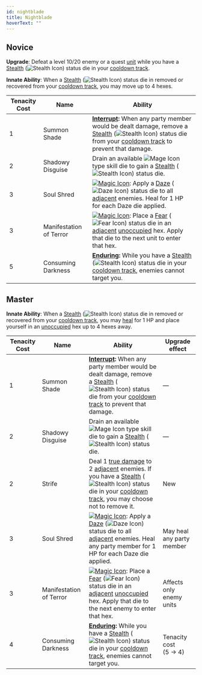 ```yaml
---
id: nightblade
title: Nightblade
hoverText: ""
---
```


## Novice

**Upgrade**: Defeat a level 10/20 enemy or a quest [unit](/docs/glossary/unit) while you have a [Stealth](/docs/battles/status-effects/stealth) (<img src="/icons/stealth.svg" alt="Stealth Icon" class="icon-svg" />) status die in your [cooldown track](/docs/glossary/cooldown-track).

**Innate Ability**: When a [Stealth](/docs/battles/status-effects/stealth) (<img src="/icons/stealth.svg" alt="Stealth Icon" class="icon-svg" />) status die in removed or recovered from your [cooldown track](/docs/glossary/cooldown-track), you may move up to 4 hexes.

| Tenacity Cost | Name                    | Ability                                                                                                                                                                                                                                                                                                                                                                    |
| ------------- | ----------------------- | -------------------------------------------------------------------------------------------------------------------------------------------------------------------------------------------------------------------------------------------------------------------------------------------------------------------------------------------------------------------------- |
| 1             | Summon Shade            | **[Interrupt](/docs/glossary/interrupt):** When any party member would be dealt damage, remove a [Stealth](/docs/battles/status-effects/stealth) (<img src="/icons/stealth.svg" alt="Stealth Icon" class="icon-svg" />) status die from your [cooldown track](/docs/glossary/cooldown-track) to prevent that damage.                                                       |
| 2             | Shadowy Disguise        | Drain an available <img src="/icons/mage.svg" alt="Mage Icon" class="icon-svg" /> type skill die to gain a [Stealth](/docs/battles/status-effects/stealth) (<img src="/icons/stealth.svg" alt="Stealth Icon" class="icon-svg" />) status die.                                                                                                                              |
| 3             | Soul Shred              | [<img src="/icons/magic.svg" alt="Magic Icon" class="icon-svg" />](docs/battles/battle-forms/magic): Apply a [Daze](/docs/battles/status-effects/daze) (<img src="/icons/daze.svg" alt="Daze Icon" class="icon-svg" />) status die to all [adjacent](/docs/glossary/adjacent) enemies. Heal for 1 HP for each Daze die applied.                                            |
| 3             | Manifestation of Terror | [<img src="/icons/magic.svg" alt="Magic Icon" class="icon-svg" />](docs/battles/battle-forms/magic): Place a [Fear](/docs/battles/status-effects/fear) (<img src="/icons/fear.svg" alt="Fear Icon" class="icon-svg" />) status die in an [adjacent](/docs/glossary/adjacent) [unoccupied](/docs/glossary/occupied) hex. Apply that die to the next unit to enter that hex. |
| 5             | Consuming Darkness      | **[Enduring](/docs/glossary/enduring):** While you have a [Stealth](/docs/battles/status-effects/stealth) (<img src="/icons/stealth.svg" alt="Stealth Icon" class="icon-svg" />) status die in your [cooldown track](/docs/glossary/cooldown-track), enemies cannot target you.                                                                                            |

## Master

**Innate Ability**: When a [Stealth](/docs/battles/status-effects/stealth) (<img src="/icons/stealth.svg" alt="Stealth Icon" class="icon-svg" />) status die in removed or recovered from your [cooldown track](/docs/glossary/cooldown-track), you may [heal](/docs/glossary/healing) for 1 HP and place
yourself in an [unoccupied](/docs/glossary/occupied) hex up to 4 hexes away.

| Tenacity Cost | Name                    | Ability                                                                                                                                                                                                                                                                                                                                                                     | Upgrade effect            |
| ------------- | ----------------------- | --------------------------------------------------------------------------------------------------------------------------------------------------------------------------------------------------------------------------------------------------------------------------------------------------------------------------------------------------------------------------- | ------------------------- |
| 1             | Summon Shade            | **[Interrupt](/docs/glossary/interrupt):** When any party member would be dealt damage, remove a [Stealth](/docs/battles/status-effects/stealth) (<img src="/icons/stealth.svg" alt="Stealth Icon" class="icon-svg" />) status die from your [cooldown track](/docs/glossary/cooldown-track) to prevent that damage.                                                        | —                         |
| 2             | Shadowy Disguise        | Drain an available <img src="/icons/mage.svg" alt="Mage Icon" class="icon-svg" /> type skill die to gain a [Stealth](/docs/battles/status-effects/stealth) (<img src="/icons/stealth.svg" alt="Stealth Icon" class="icon-svg" />) status die.                                                                                                                               | —                         |
| 2             | Strife                  | Deal 1 [true damage](/docs/glossary/true-damage) to 2 [adjacent](/docs/glossary/adjacent) enemies. If you have a [Stealth](/docs/battles/status-effects/stealth) (<img src="/icons/stealth.svg" alt="Stealth Icon" class="icon-svg" />) status die in your [cooldown track](/docs/glossary/cooldown-track), you may choose not to remove it.                                | New                       |
| 3             | Soul Shred              | [<img src="/icons/magic.svg" alt="Magic Icon" class="icon-svg" />](docs/battles/battle-forms/magic): Apply a [Daze](/docs/battles/status-effects/daze) (<img src="/icons/daze.svg" alt="Daze Icon" class="icon-svg" />) status die to all [adjacent](/docs/glossary/adjacent) enemies. Heal any party member for 1 HP for each Daze die applied.                            | May heal any party member |
| 3             | Manifestation of Terror | [<img src="/icons/magic.svg" alt="Magic Icon" class="icon-svg" />](docs/battles/battle-forms/magic): Place a [Fear](/docs/battles/status-effects/fear) (<img src="/icons/fear.svg" alt="Fear Icon" class="icon-svg" />) status die in an [adjacent](/docs/glossary/adjacent) [unoccupied](/docs/glossary/occupied) hex. Apply that die to the next enemy to enter that hex. | Affects only enemy units  |
| 4             | Consuming Darkness      | **[Enduring](/docs/glossary/enduring):** While you have a [Stealth](/docs/battles/status-effects/stealth) (<img src="/icons/stealth.svg" alt="Stealth Icon" class="icon-svg" />) status die in your [cooldown track](/docs/glossary/cooldown-track), enemies cannot target you.                                                                                             | Tenacity cost<br/>(5 → 4) |
